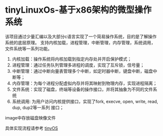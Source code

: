 # tinyLinuxOs-基于x86架构的微型操作系统

该项目通过少量汇编以及大部分c语言实现了一个简易操作系统，目的是了解操作系统的底层原理。 支持内核加载，进程管理，中断管理，内存管理，系统调用，文件系统等一系列功能。

1. 内核加载：操作系统将内核加载到指定内存处并开启保护模式；  
2. 进程管理：通过任务队列管理多进程的调度，实现了互斥锁，信号量；  
3. 中断管理：通过中断向量表管理多个中断，如定时器中断，键盘中断，磁盘中断等；  
4. 内存管理：为每个进程分配虚拟内存并将其映射到物理内存，实现进程隔离；  
5. 文件系统：实现了磁盘，终端等设备的操作接口，并将其抽象为不同的文件系统  
6. 系统调用: 为用户访问内核提供接口，实现了fork, execve, open, write, read, dup, dup2等一系列 接口；

image中存放磁盘映像文件

具体实现流程请参考 [tinyOS](https://blog.csdn.net/m0_46168092/article/details/146485149?sharetype=blogdetail&sharerId=146485149&sharerefer=PC&sharesource=m0_46168092&sharefrom=mp_from_link)
